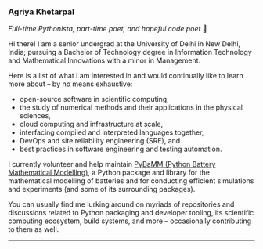 ### Agriya Khetarpal

_Full-time Pythonista, part-time poet, and hopeful code poet_ 🐍

Hi there! I am a senior undergrad at the University of Delhi in New Delhi, India; pursuing a Bachelor of Technology degree in Information Technology and Mathematical Innovations with a minor in Management.

Here is a list of what I am interested in and would continually like to learn more about – by no means exhaustive:

- open-source software in scientific computing,
- the study of numerical methods and their applications in the physical sciences,
- cloud computing and infrastructure at scale,
- interfacing compiled and interpreted languages together,
- DevOps and site reliability engineering (SRE), and
- best practices in software engineering and testing automation.

I currently volunteer and help maintain [PyBaMM (Python Battery Mathematical Modelling)](https://pybamm.org), a Python package and library for the mathematical modelling of batteries and for conducting efficient simulations and experiments (and some of its surrounding packages).

You can usually find me lurking around on myriads of repositories and discussions related to Python packaging and developer tooling, its scientific computing ecosystem, build systems, and more – occasionally contributing to them as well.

<hr>

